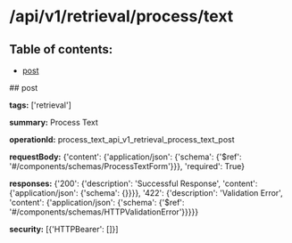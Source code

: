 # /api/v1/retrieval/process/text

## Table of contents:
- [post](#post)

<a name="post" />
## post

**tags:** ['retrieval']

**summary:** Process Text

**operationId:** process_text_api_v1_retrieval_process_text_post

**requestBody:** {'content': {'application/json': {'schema': {'$ref': '#/components/schemas/ProcessTextForm'}}}, 'required': True}

**responses:** {'200': {'description': 'Successful Response', 'content': {'application/json': {'schema': {}}}}, '422': {'description': 'Validation Error', 'content': {'application/json': {'schema': {'$ref': '#/components/schemas/HTTPValidationError'}}}}}

**security:** [{'HTTPBearer': []}]

